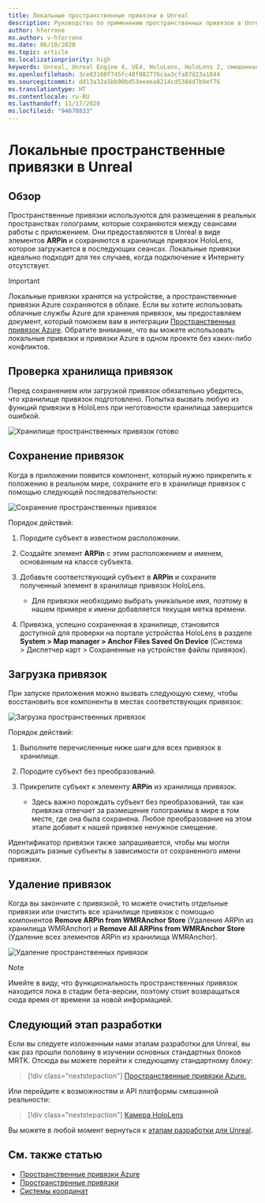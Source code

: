 ```yaml
---
title: Локальные пространственные привязки в Unreal
description: Руководство по применению пространственных привязок в Unreal
author: hferrone
ms.author: v-hferrone
ms.date: 06/10/2020
ms.topic: article
ms.localizationpriority: high
keywords: Unreal, Unreal Engine 4, UE4, HoloLens, HoloLens 2, смешанная реальность, разработка, функции, документация, руководства, голограммы, пространственные привязки, гарнитура смешанной реальности, гарнитура Windows Mixed Reality, гарнитура виртуальной реальности
ms.openlocfilehash: 3ce83160f745fc48f082776caa3cfa87d23a1844
ms.sourcegitcommit: dd13a32a5bb90bd53eeeea8214cd5384d7b9ef76
ms.translationtype: HT
ms.contentlocale: ru-RU
ms.lasthandoff: 11/17/2020
ms.locfileid: "94678833"
---
```

# <a name="local-spatial-anchors-in-unreal"></a>Локальные пространственные привязки в Unreal

## <a name="overview"></a>Обзор

Пространственные привязки используются для размещения в реальных пространствах голограмм, которые сохраняются между сеансами работы с приложением. Они предоставляются в Unreal в виде элементов **ARPin** и сохраняются в хранилище привязок HoloLens, которое загружается в последующих сеансах. Локальные привязки идеально подходят для тех случаев, когда подключение к Интернету отсутствует.

> [!IMPORTANT]
> Локальные привязки хранятся на устройстве, а пространственные привязки Azure сохраняются в облаке. Если вы хотите использовать облачные службы Azure для хранения привязок, мы предоставляем документ, который поможем вам в интеграции [Пространственных привязок Azure](unreal-azure-spatial-anchors.md). Обратите внимание, что вы можете использовать локальные привязки и привязки Azure в одном проекте без каких-либо конфликтов.

## <a name="checking-the-anchor-store"></a>Проверка хранилища привязок

Перед сохранением или загрузкой привязок обязательно убедитесь, что хранилище привязок подготовлено.  Попытка вызвать любую из функций привязки в HoloLens при неготовности хранилища завершится ошибкой.  

![Хранилище пространственных привязок готово](images/unreal-spatialanchors-store-ready.PNG)

## <a name="saving-anchors"></a>Сохранение привязок

Когда в приложении появится компонент, который нужно прикрепить к положению в реальном мире, сохраните его в хранилище привязок с помощью следующей последовательности: 

![Сохранение пространственных привязок](images/unreal-spatialanchors-save.PNG)

Порядок действий:
1. Породите субъект в известном расположении.
2. Создайте элемент **ARPin** с этим расположением и именем, основанным на классе субъекта. 
3. Добавьте соответствующий субъект в **ARPin** и сохраните полученный элемент в хранилище привязок HoloLens.  
    * Для привязки необходимо выбрать уникальное имя, поэтому в нашем примере к имени добавляется текущая метка времени. 

4. Привязка, успешно сохраненная в хранилище, становится доступной для проверки на портале устройства HoloLens в разделе **System > Map manager > Anchor Files Saved On Device** (Система > Диспетчер карт > Сохраненные на устройстве файлы привязок). 

## <a name="loading-anchors"></a>Загрузка привязок

При запуске приложения можно вызвать следующую схему, чтобы восстановить все компоненты в местах соответствующих привязок:

![Загрузка пространственных привязок](images/unreal-spatialanchors-load.PNG)

Порядок действий:
1. Выполните перечисленные ниже шаги для всех привязок в хранилище. 
2. Породите субъект без преобразований.
3. Прикрепите субъект к элементу **ARPin** из хранилища привязок.  

    * Здесь важно порождать субъект без преобразований, так как привязка отвечает за размещение голограммы в мире в том месте, где она была сохранена. Любое преобразование на этом этапе добавит к нашей привязке ненужное смещение. 

Идентификатор привязки также запрашивается, чтобы мы могли порождать разные субъекты в зависимости от сохраненного имени привязки. 

## <a name="removing-anchors"></a>Удаление привязок 

Когда вы закончите с привязкой, то можете очистить отдельные привязки или очистить все хранилище привязок с помощью компонентов **Remove ARPin from WMRAnchor Store** (Удаление ARPin из хранилища WMRAnchor) и **Remove All ARPins from WMRAnchor Store** (Удаление всех элементов ARPin из хранилища WMRAnchor).

![Удаление пространственных привязок](images/unreal-spatialanchors-remove.PNG)

> [!NOTE]
> Имейте в виду, что функциональность пространственных привязок находится пока в стадии бета-версии, поэтому стоит возвращаться сюда время от времени за новой информацией.

## <a name="next-development-checkpoint"></a>Следующий этап разработки

Если вы следуете изложенным нами этапам разработки для Unreal, вы как раз прошли половину в изучении основных стандартных блоков MRTK. Отсюда вы можете перейти к следующему стандартному блоку: 

> [!div class="nextstepaction"]
> [Пространственные привязки Azure.](unreal-azure-spatial-anchors.md)

Или перейдите к возможностям и API платформы смешанной реальности:

> [!div class="nextstepaction"]
> [Камера HoloLens](unreal-hololens-camera.md)

Вы можете в любой момент вернуться к [этапам разработки для Unreal](unreal-development-overview.md#2-core-building-blocks).

## <a name="see-also"></a>См. также статью
* [Пространственные привязки Azure](unreal-azure-spatial-anchors.md)
* [Пространственные привязки](../../design/spatial-anchors.md)
* [Системы координат](../../design/coordinate-systems.md)
